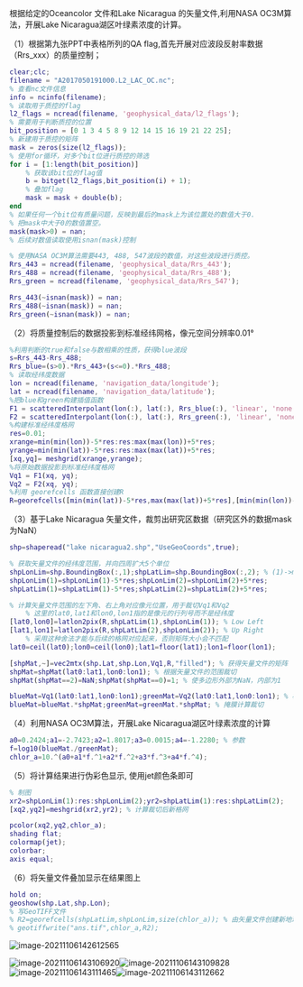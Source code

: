 根据给定的Oceancolor 文件和Lake Nicaragua 的矢量文件,利用NASA OC3M算法，开展Lake Nicaragua湖区叶绿素浓度的计算。

（1）根据第九张PPT中表格所列的QA flag,首先开展对应波段反射率数据（Rrs_xxx）的质量控制；

```matlab
clear;clc;
filename = "A2017050191000.L2_LAC_OC.nc";
% 查看nc文件信息
info = ncinfo(filename);
% 读取用于质控的flag
l2_flags = ncread(filename, 'geophysical_data/l2_flags');
% 需要用于判断质控的位置
bit_position = [0 1 3 4 5 8 9 12 14 15 16 19 21 22 25];
% 新建用于质控的矩阵
mask = zeros(size(l2_flags));
% 使用for循环，对多个bit位进行质控的筛选
for i = [1:length(bit_position)]
    % 获取该bit位的flag值
    b = bitget(l2_flags,bit_position(i) + 1);
    % 叠加flag
    mask = mask + double(b);
end
% 如果任何一个bit位有质量问题，反映到最后的mask上为该位置处的数值大于0.
% 把mask中大于0的数值置空。
mask(mask>0) = nan;
% 后续对数值读取使用isnan(mask)控制

% 使用NASA OC3M算法需要443, 488, 547波段的数值，对这些波段进行质控。
Rrs_443 = ncread(filename, 'geophysical_data/Rrs_443');
Rrs_488 = ncread(filename, 'geophysical_data/Rrs_488');
Rrs_green = ncread(filename, 'geophysical_data/Rrs_547');

Rrs_443(~isnan(mask)) = nan;
Rrs_488(~isnan(mask)) = nan;
Rrs_green(~isnan(mask)) = nan;

```

（2）将质量控制后的数据投影到标准经纬网格，像元空间分辨率0.01°

```matlab
%利用判断的true和false与数相乘的性质，获得blue波段
s=Rrs_443-Rrs_488;
Rrs_blue=(s>0).*Rrs_443+(s<=0).*Rrs_488;
% 读取经纬度数据
lon = ncread(filename, 'navigation_data/longitude');
lat = ncread(filename, 'navigation_data/latitude');
%把blue和green构建插值函数
F1 = scatteredInterpolant(lon(:), lat(:), Rrs_blue(:), 'linear', 'none');
F2 = scatteredInterpolant(lon(:), lat(:), Rrs_green(:), 'linear', 'none');
%构建标准经纬度格网
res=0.01;
xrange=min(min(lon))-5*res:res:max(max(lon))+5*res;
yrange=min(min(lat))-5*res:res:max(max(lat))+5*res;
[xq,yq]= meshgrid(xrange,yrange);
%将原始数据投影到标准经纬度格网
Vq1 = F1(xq, yq);
Vq2 = F2(xq, yq);
%利用 georefcells 函数直接创建R
R=georefcells([min(min(lat))-5*res,max(max(lat))+5*res],[min(min(lon))-5*res,max(max(lon))+5*res],size(Vq1));
```

（3）基于Lake Nicaragua 矢量文件，裁剪出研究区数据（研究区外的数据mask为NaN）

```matlab
shp=shaperead("lake nicaragua2.shp","UseGeoCoords",true);

% 获取矢量文件的经纬度范围，并向四周扩大5个单位
shpLonLim=shp.BoundingBox(:,1);shpLatLim=shp.BoundingBox(:,2); % (1)->min,(2)->max
shpLonLim(1)=shpLonLim(1)-5*res;shpLonLim(2)=shpLonLim(2)+5*res;
shpLatLim(1)=shpLatLim(1)-5*res;shpLatLim(2)=shpLatLim(2)+5*res;

% 计算矢量文件范围的左下角、右上角对应像元位置，用于裁切Vq1和Vq2
    % 这里的lat0,lat1和lon0,lon1指的是像元的行列号而不是经纬度
[lat0,lon0]=latlon2pix(R,shpLatLim(1),shpLonLim(1)); % Low Left
[lat1,lon1]=latlon2pix(R,shpLatLim(2),shpLonLim(2)); % Up Right
    % 采用这种舍法才能与后续的格网对应起来，否则矩阵大小会不匹配
lat0=ceil(lat0);lon0=ceil(lon0);lat1=floor(lat1);lon1=floor(lon1);

[shpMat,~]=vec2mtx(shp.Lat,shp.Lon,Vq1,R,"filled"); % 获得矢量文件的矩阵
shpMat=shpMat(lat0:lat1,lon0:lon1); % 根据矢量文件的范围裁切
shpMat(shpMat==2)=NaN;shpMat(shpMat==0)=1; % 使多边形外部为NaN，内部为1

blueMat=Vq1(lat0:lat1,lon0:lon1);greenMat=Vq2(lat0:lat1,lon0:lon1); % 根据矢量文件的范围裁切
blueMat=blueMat.*shpMat;greenMat=greenMat.*shpMat; % 掩膜计算裁切
```

（4）利用NASA OC3M算法，开展Lake Nicaragua湖区叶绿素浓度的计算

```matlab
a0=0.2424;a1=-2.7423;a2=1.8017;a3=0.0015;a4=-1.2280; % 参数
f=log10(blueMat./greenMat);
chlor_a=10.^(a0+a1*f.^1+a2*f.^2+a3*f.^3+a4*f.^4);
```

（5）将计算结果进行伪彩色显示, 使用jet颜色条即可

```matlab
% 制图
xr2=shpLonLim(1):res:shpLonLim(2);yr2=shpLatLim(1):res:shpLatLim(2);
[xq2,yq2]=meshgrid(xr2,yr2); % 计算裁切后新格网

pcolor(xq2,yq2,chlor_a);
shading flat; 
colormap(jet); 
colorbar; 
axis equal;
```

（6）将矢量文件叠加显示在结果图上

```matlab
hold on;
geoshow(shp.Lat,shp.Lon);
% 写GeoTIFF文件
% R2=georefcells(shpLatLim,shpLonLim,size(chlor_a)); % 由矢量文件创建新地理参照结构体
% geotiffwrite("ans.tif",chlor_a,R2);
```

![image-20211106142612565](C:\Users\Wingnes\AppData\Roaming\Typora\typora-user-images\image-20211106142612565.png)

![image-20211106143106920](C:\Users\Wingnes\AppData\Roaming\Typora\typora-user-images\image-20211106143106920.png)![image-20211106143109828](C:\Users\Wingnes\AppData\Roaming\Typora\typora-user-images\image-20211106143109828.png)![image-20211106143111465](C:\Users\Wingnes\AppData\Roaming\Typora\typora-user-images\image-20211106143111465.png)![image-20211106143112662](C:\Users\Wingnes\AppData\Roaming\Typora\typora-user-images\image-20211106143112662.png)

